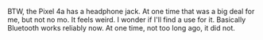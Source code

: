 BTW, the Pixel 4a has a headphone jack. At one time that was a big deal for me, but not no mo. It feels weird. I wonder if I'll find a use for it. Basically Bluetooth works reliably now. At one time, not too long ago, it did not. 

